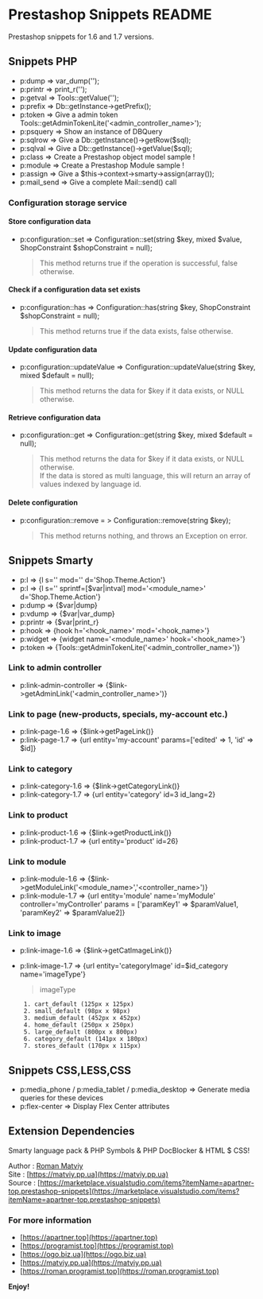 # Prestashop Snippets README

Prestashop snippets for 1.6 and 1.7 versions.

## Snippets PHP

-  p:dump => var_dump('');
-  p:printr => print_r('');
-  p:getval => Tools::getValue('');
-  p:prefix => Db::getInstance->getPrefix();
-  p:token => Give a admin token Tools::getAdminTokenLite('<admin_controller_name>');
-  p:psquery => Show an instance of DBQuery
-  p:sqlrow => Give a Db::getInstance()->getRow($sql);
-  p:sqlval => Give a Db::getInstance()->getValue($sql);
-  p:class => Create a Prestashop object model sample !
-  p:module => Create a Prestashop Module sample !
-  p:assign => Give a $this->context->smarty->assign(array());
-  p:mail_send => Give a complete Mail::send() call

### Configuration storage service

#### Store configuration data

-  p:configuration::set => Configuration::set(string $key, mixed $value, ShopConstraint $shopConstraint = null);

   > This method returns true if the operation is successful, false otherwise.

#### Check if a configuration data set exists

-  p:configuration::has => Configuration::has(string $key, ShopConstraint $shopConstraint = null);

   > This method returns true if the data exists, false otherwise.

#### Update configuration data

-  p:configuration::updateValue => Configuration::updateValue(string $key, mixed $default = null);

   > This method returns the data for $key if it data exists, or NULL otherwise.

#### Retrieve configuration data

-  p:configuration::get => Configuration::get(string $key, mixed $default = null);

   > This method returns the data for $key if it data exists, or NULL otherwise.
   > <br>
   > If the data is stored as multi language, this will return an array of values indexed by language id.

#### Delete configuration

-  p:configuration::remove = > Configuration::remove(string $key);

   > This method returns nothing, and throws an Exception on error.

## Snippets Smarty

-  p:l => {l s='' mod='' d='Shop.Theme.Action'}
-  p:l => {l s='' sprintf=[$var|intval] mod='<module_name>' d='Shop.Theme.Action'}
-  p:dump => {$var|dump}
-  p:vdump => {$var|var_dump}
-  p:printr => {$var|print_r}
-  p:hook => {hook h='<hook_name>' mod='<hook_name>'}
-  p:widget => {widget name='<module_name>' hook='<hook_name>'}
-  p:token => {Tools::getAdminTokenLite('<admin_controller_name>')}

### Link to admin controller

-  p:link-admin-controller => {$link->getAdminLink('<admin_controller_name>')}

### Link to page (new-products, specials, my-account etc.)

-  p:link-page-1.6 => {$link->getPageLink()}
-  p:link-page-1.7 => {url entity='my-account' params=['edited' => 1, 'id' => $id]}

### Link to category

-  p:link-category-1.6 => {$link->getCategoryLink()}
-  p:link-category-1.7 => {url entity='category' id=3 id_lang=2}

### Link to product

-  p:link-product-1.6 => {$link->getProductLink()}
-  p:link-product-1.7 => {url entity='product' id=26}

### Link to module

-  p:link-module-1.6 => {$link->getModuleLink('<module_name>','<controller_name>')}
-  p:link-module-1.7 => {url entity='module' name='myModule' controller='myController' params = ['paramKey1' => $paramValue1, 'paramKey2' => $paramValue2]}

### Link to image

-  p:link-image-1.6 => {$link->getCatImageLink()}
-  p:link-image-1.7 => {url entity='categoryImage' id=$id_category name='imageType'}

   > imageType

        1. cart_default (125px x 125px)
        2. small_default (98px x 98px)
        3. medium_default (452px x 452px)
        4. home_default (250px x 250px)
        5. large_default (800px x 800px)
        6. category_default (141px x 180px)
        7. stores_default (170px x 115px)

## Snippets CSS,LESS,CSS

-  p:media_phone / p:media_tablet / p:media_desktop => Generate media queries for these devices
-  p:flex-center => Display Flex Center attributes

<!-- ## Features

Describe specific features of your extension including screenshots of your extension in action. Image paths are relative to this README file.

For example if there is an image subfolder under your extension project workspace:

\!\[feature X\]\(images/feature-x.png\)

> Tip: Many popular extensions utilize animations. This is an excellent way to show off your extension! We recommend short, focused animations that are easy to follow. -->

<!-- ## Requirements

If you have any requirements or dependencies, add a section describing those and how to install and configure them. -->

<!-- ## Extension Settings

Include if your extension adds any VS Code settings through the `contributes.configuration` extension point.

For example:

This extension contributes the following settings:

-  `myExtension.enable`: enable/disable this extension
-  `myExtension.thing`: set to `blah` to do something -->

<!-- ## Known Issues

Calling out known issues can help limit users opening duplicate issues against your extension. -->

<!-- ## Release Notes

Users appreciate release notes as you update your extension.

### 0.0.1

Added snippets php, css, and smarty.

---

### 0.0.2

Added snippets smarty, html.

---

-->

<!-- ## Working with Markdown

**Note:** You can author your README using Visual Studio Code. Here are some useful editor keyboard shortcuts:

-  Split the editor (`Cmd+\` on macOS or `Ctrl+\` on Windows and Linux)
-  Toggle preview (`Shift+CMD+V` on macOS or `Shift+Ctrl+V` on Windows and Linux)
-  Press `Ctrl+Space` (Windows, Linux) or `Cmd+Space` (macOS) to see a list of Markdown snippets -->

## Extension Dependencies

Smarty language pack & PHP Symbols & PHP DocBlocker & HTML $ CSS!

Author : [Roman Matviy](https://roman.programist.top)
<br>
Site : [https://matviy.pp.ua](https://matviy.pp.ua)
<br>
Source : [https://marketplace.visualstudio.com/items?itemName=apartner-top.prestashop-snippets](https://marketplace.visualstudio.com/items?itemName=apartner-top.prestashop-snippets)

### For more information

-  [https://apartner.top](https://apartner.top)
-  [https://programist.top](https://programist.top)
-  [https://ogo.biz.ua](https://ogo.biz.ua)
-  [https://matviy.pp.ua](https://matviy.pp.ua)
-  [https://roman.programist.top](https://roman.programist.top)

<!-- -  [Visual Studio Code's Markdown Support](http://code.visualstudio.com/docs/languages/markdown)
-  [Markdown Syntax Reference](https://help.github.com/articles/markdown-basics/) -->

**Enjoy!**
